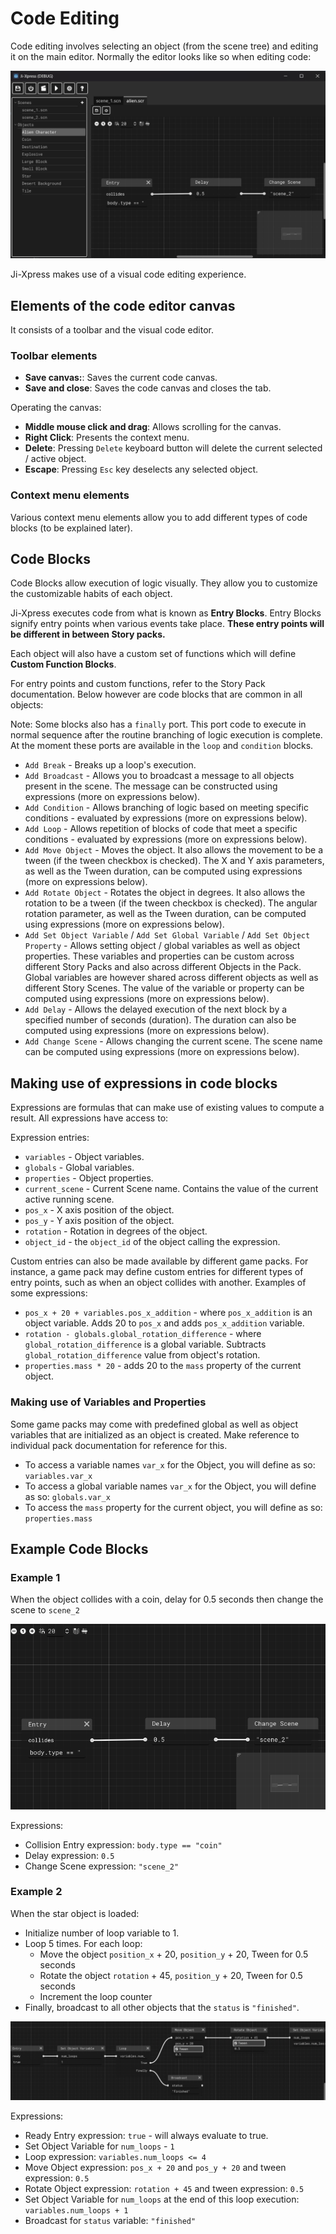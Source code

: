 # Code Editing

Code editing involves selecting an object (from the scene tree) and editing it on the main editor. Normally the editor looks like so when editing code:

![Code Editing](images/code_editing.png "Code Editing")

Ji-Xpress makes use of a visual code editing experience.

## Elements of the code editor canvas

It consists of a toolbar and the visual code editor.

### Toolbar elements

* **Save canvas:**: Saves the current code canvas.
* **Save and close**: Saves the code canvas and closes the tab.

Operating the canvas:

* **Middle mouse click and drag**: Allows scrolling for the canvas.
* **Right Click**: Presents the context menu.
* **Delete**: Pressing `Delete` keyboard button will delete the current selected / active object.
* **Escape**: Pressing `Esc` key deselects any selected object.

### Context menu elements

Various context menu elements allow you to add different types of code blocks (to be explained later).

## Code Blocks

Code Blocks allow execution of logic visually. They allow you to customize the customizable habits of each object.

Ji-Xpress executes code from what is known as **Entry Blocks**. Entry Blocks signify entry points when various events take place. **These entry points will be different in between Story packs.**

Each object will also have a custom set of functions which will define **Custom Function Blocks**.

For entry points and custom functions, refer to the Story Pack documentation. Below however are code blocks that are common in all objects:

Note: Some blocks also has a `finally` port. This port code to execute in normal sequence after the routine branching of logic execution is complete. At the moment these ports are available in the `loop` and `condition` blocks.

* `Add Break` - Breaks up a loop's execution.
* `Add Broadcast` - Allows you to broadcast a message to all objects present in the scene. The message can be constructed using expressions (more on expressions below).
* `Add Condition` - Allows branching of logic based on meeting specific conditions - evaluated by expressions (more on expressions below).
* `Add Loop` - Allows repetition of blocks of code that meet a specific conditions - evaluated by expressions (more on expressions below).
* `Add Move Object` - Moves the object. It also allows the movement to be a tween (if the tween checkbox is checked). The X and Y axis parameters, as well as the Tween duration, can be computed using expressions (more on expressions below).
* `Add Rotate Object` - Rotates the object in degrees. It also allows the rotation to be a tween (if the tween checkbox is checked). The angular rotation parameter, as well as the Tween duration, can be computed using expressions (more on expressions below).
* `Add Set Object Variable` / `Add Set Global Variable` / `Add Set Object Property` - Allows setting object / global variables as well as object properties. These variables and properties can be custom across different Story Packs and also across different Objects in the Pack. Global variables are however shared across different objects as well as different Story Scenes. The value of the variable or property can be computed using expressions (more on expressions below).
* `Add Delay` - Allows the delayed execution of the next block by a specified number of seconds (duration). The duration can also be computed using expressions (more on expressions below).
* `Add Change Scene` - Allows changing the current scene. The scene name can be computed using expressions (more on expressions below).

## Making use of expressions in code blocks

Expressions are formulas that can make use of existing values to compute a result. All expressions have access to:

Expression entries:

* `variables` - Object variables.
* `globals` - Global variables.
* `properties` - Object properties.
* `current_scene` - Current Scene name. Contains the value of the current active running scene.
* `pos_x` - X axis position of the object.
* `pos_y` - Y axis position of the object.
* `rotation` - Rotation in degrees of the object.
* `object_id` - the `object_id` of the object calling the expression.

Custom entries can also be made available by different game packs. For instance, a game pack may define custom entries for different types of entry points, such as when an object collides with another. Examples of some expressions:

* `pos_x + 20 + variables.pos_x_addition` - where `pos_x_addition` is an object variable. Adds 20 to `pos_x` and adds `pos_x_addition` variable.
* `rotation - globals.global_rotation_difference` - where `global_rotation_difference` is a global variable. Subtracts `global_rotation_difference` value from object's rotation.
* `properties.mass * 20` - adds 20 to the `mass` property of the current object.

### Making use of Variables and Properties

Some game packs may come with predefined global as well as object variables that are initialized as an object is created. Make reference to individual pack documentation for reference for this.

* To access a variable names `var_x` for the Object, you will define as so: `variables.var_x`
* To access a global variable names `var_x` for the Object, you will define as so: `globals.var_x`
* To access the `mass` property for the current object, you will define as so: `properties.mass`

## Example Code Blocks

### Example 1

When the object collides with a coin, delay for 0.5 seconds then change the scene to `scene_2`

![Code Editing](images/code_samples/delay_scene_change_collision.png "Code Editing")

Expressions:

* Collision Entry expression: `body.type == "coin"`
* Delay expression: `0.5`
* Change Scene expression: `"scene_2"` 

### Example 2

When the star object is loaded:

* Initialize number of loop variable to 1.
* Loop 5 times. For each loop:
    * Move the object `position_x` + 20, `position_y` + 20, Tween for 0.5 seconds
    * Rotate the object `rotation` + 45, `position_y` + 20, Tween for 0.5 seconds
    * Increment the loop counter
* Finally, broadcast to all other objects that the `status` is `"finished"`.

![Code Editing](images/code_samples/star_move_rotate_tween.png "Code Editing")

Expressions:

* Ready Entry expression: `true` - will always evaluate to true.
* Set Object Variable for `num_loops` - `1`
* Loop expression: `variables.num_loops <= 4`
* Move Object expression: `pos_x + 20` and `pos_y + 20` and tween expression: `0.5`
* Rotate Object expression: `rotation + 45` and tween expression: `0.5`
* Set Object Variable for `num_loops` at the end of this loop execution: `variables.num_loops + 1`
* Broadcast for `status` variable: `"finished"`